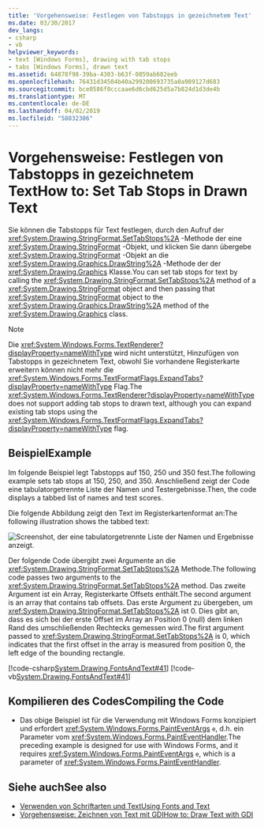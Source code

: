 ```yaml
---
title: 'Vorgehensweise: Festlegen von Tabstopps in gezeichnetem Text'
ms.date: 03/30/2017
dev_langs:
- csharp
- vb
helpviewer_keywords:
- text [Windows Forms], drawing with tab stops
- tabs [Windows Forms], drawn text
ms.assetid: 64878f98-39ba-4303-b63f-0859ab682eeb
ms.openlocfilehash: 76431d34504b40a299200693735a0a989127d683
ms.sourcegitcommit: bce0586f0cccaae6d6cbd625d5a7b824d1d3de4b
ms.translationtype: MT
ms.contentlocale: de-DE
ms.lasthandoff: 04/02/2019
ms.locfileid: "58832306"
---
```

# <a name="how-to-set-tab-stops-in-drawn-text"></a><span data-ttu-id="8bc9e-102">Vorgehensweise: Festlegen von Tabstopps in gezeichnetem Text</span><span class="sxs-lookup"><span data-stu-id="8bc9e-102">How to: Set Tab Stops in Drawn Text</span></span>
<span data-ttu-id="8bc9e-103">Sie können die Tabstopps für Text festlegen, durch den Aufruf der <xref:System.Drawing.StringFormat.SetTabStops%2A> -Methode der eine <xref:System.Drawing.StringFormat> -Objekt, und klicken Sie dann übergebe <xref:System.Drawing.StringFormat> -Objekt an die <xref:System.Drawing.Graphics.DrawString%2A> -Methode der der <xref:System.Drawing.Graphics> Klasse.</span><span class="sxs-lookup"><span data-stu-id="8bc9e-103">You can set tab stops for text by calling the <xref:System.Drawing.StringFormat.SetTabStops%2A> method of a <xref:System.Drawing.StringFormat> object and then passing that <xref:System.Drawing.StringFormat> object to the <xref:System.Drawing.Graphics.DrawString%2A> method of the <xref:System.Drawing.Graphics> class.</span></span>  
  
> [!NOTE]
>  <span data-ttu-id="8bc9e-104">Die <xref:System.Windows.Forms.TextRenderer?displayProperty=nameWithType> wird nicht unterstützt, Hinzufügen von Tabstopps in gezeichnetem Text, obwohl Sie vorhandene Registerkarte erweitern können nicht mehr die <xref:System.Windows.Forms.TextFormatFlags.ExpandTabs?displayProperty=nameWithType> Flag.</span><span class="sxs-lookup"><span data-stu-id="8bc9e-104">The <xref:System.Windows.Forms.TextRenderer?displayProperty=nameWithType> does not support adding tab stops to drawn text, although you can expand existing tab stops using the <xref:System.Windows.Forms.TextFormatFlags.ExpandTabs?displayProperty=nameWithType> flag.</span></span>  
  
## <a name="example"></a><span data-ttu-id="8bc9e-105">Beispiel</span><span class="sxs-lookup"><span data-stu-id="8bc9e-105">Example</span></span>  
 <span data-ttu-id="8bc9e-106">Im folgende Beispiel legt Tabstopps auf 150, 250 und 350 fest.</span><span class="sxs-lookup"><span data-stu-id="8bc9e-106">The following example sets tab stops at 150, 250, and 350.</span></span> <span data-ttu-id="8bc9e-107">Anschließend zeigt der Code eine tabulatorgetrennte Liste der Namen und Testergebnisse.</span><span class="sxs-lookup"><span data-stu-id="8bc9e-107">Then, the code displays a tabbed list of names and test scores.</span></span>  
  
 <span data-ttu-id="8bc9e-108">Die folgende Abbildung zeigt den Text im Registerkartenformat an:</span><span class="sxs-lookup"><span data-stu-id="8bc9e-108">The following illustration shows the tabbed text:</span></span>  
  
 ![Screenshot, der eine tabulatorgetrennte Liste der Namen und Ergebnisse anzeigt.](./media/how-to-set-tab-stops-in-drawn-text/tab-list-names-test-scores.png)  
  
 <span data-ttu-id="8bc9e-110">Der folgende Code übergibt zwei Argumente an die <xref:System.Drawing.StringFormat.SetTabStops%2A> Methode.</span><span class="sxs-lookup"><span data-stu-id="8bc9e-110">The following code passes two arguments to the <xref:System.Drawing.StringFormat.SetTabStops%2A> method.</span></span> <span data-ttu-id="8bc9e-111">Das zweite Argument ist ein Array, Registerkarte Offsets enthält.</span><span class="sxs-lookup"><span data-stu-id="8bc9e-111">The second argument is an array that contains tab offsets.</span></span> <span data-ttu-id="8bc9e-112">Das erste Argument zu übergeben, um <xref:System.Drawing.StringFormat.SetTabStops%2A> ist 0. Dies gibt an, dass es sich bei der erste Offset im Array an Position 0 (null) dem linken Rand des umschließenden Rechtecks gemessen wird.</span><span class="sxs-lookup"><span data-stu-id="8bc9e-112">The first argument passed to <xref:System.Drawing.StringFormat.SetTabStops%2A> is 0, which indicates that the first offset in the array is measured from position 0, the left edge of the bounding rectangle.</span></span>  
  
 [!code-csharp[System.Drawing.FontsAndText#41](~/samples/snippets/csharp/VS_Snippets_Winforms/System.Drawing.FontsAndText/CS/Class1.cs#41)]
 [!code-vb[System.Drawing.FontsAndText#41](~/samples/snippets/visualbasic/VS_Snippets_Winforms/System.Drawing.FontsAndText/VB/Class1.vb#41)]  
  
## <a name="compiling-the-code"></a><span data-ttu-id="8bc9e-113">Kompilieren des Codes</span><span class="sxs-lookup"><span data-stu-id="8bc9e-113">Compiling the Code</span></span>  
  
-   <span data-ttu-id="8bc9e-114">Das obige Beispiel ist für die Verwendung mit Windows Forms konzipiert und erfordert <xref:System.Windows.Forms.PaintEventArgs> `e`, d.h. ein Parameter vom <xref:System.Windows.Forms.PaintEventHandler>.</span><span class="sxs-lookup"><span data-stu-id="8bc9e-114">The preceding example is designed for use with Windows Forms, and it requires <xref:System.Windows.Forms.PaintEventArgs> `e`, which is a parameter of <xref:System.Windows.Forms.PaintEventHandler>.</span></span>  
  
## <a name="see-also"></a><span data-ttu-id="8bc9e-115">Siehe auch</span><span class="sxs-lookup"><span data-stu-id="8bc9e-115">See also</span></span>
- [<span data-ttu-id="8bc9e-116">Verwenden von Schriftarten und Text</span><span class="sxs-lookup"><span data-stu-id="8bc9e-116">Using Fonts and Text</span></span>](using-fonts-and-text.md)
- [<span data-ttu-id="8bc9e-117">Vorgehensweise: Zeichnen von Text mit GDI</span><span class="sxs-lookup"><span data-stu-id="8bc9e-117">How to: Draw Text with GDI</span></span>](how-to-draw-text-with-gdi.md)
